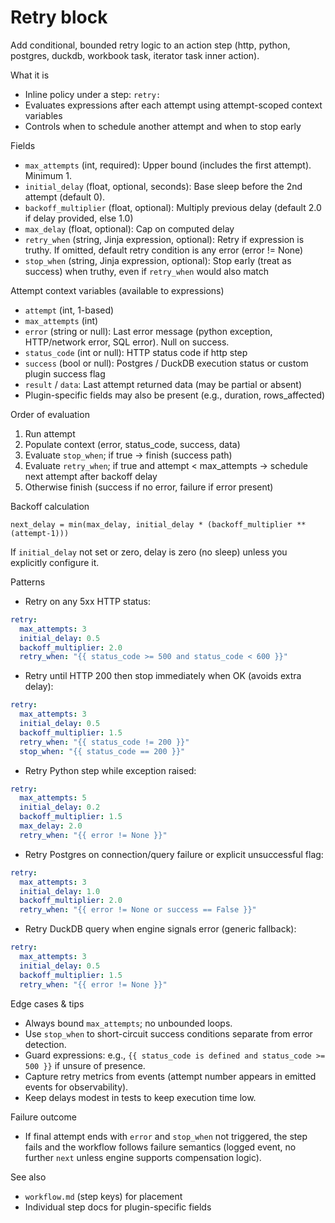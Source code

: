 # Retry block

Add conditional, bounded retry logic to an action step (http, python, postgres, duckdb, workbook task, iterator task inner action).

What it is
- Inline policy under a step: `retry:`
- Evaluates expressions after each attempt using attempt-scoped context variables
- Controls when to schedule another attempt and when to stop early

Fields
- `max_attempts` (int, required): Upper bound (includes the first attempt). Minimum 1.
- `initial_delay` (float, optional, seconds): Base sleep before the 2nd attempt (default 0).
- `backoff_multiplier` (float, optional): Multiply previous delay (default 2.0 if delay provided, else 1.0)
- `max_delay` (float, optional): Cap on computed delay
- `retry_when` (string, Jinja expression, optional): Retry if expression is truthy. If omitted, default retry condition is any error (error != None)
- `stop_when` (string, Jinja expression, optional): Stop early (treat as success) when truthy, even if `retry_when` would also match

Attempt context variables (available to expressions)
- `attempt` (int, 1-based)
- `max_attempts` (int)
- `error` (string or null): Last error message (python exception, HTTP/network error, SQL error). Null on success.
- `status_code` (int or null): HTTP status code if http step
- `success` (bool or null): Postgres / DuckDB execution status or custom plugin success flag
- `result` / `data`: Last attempt returned data (may be partial or absent)
- Plugin-specific fields may also be present (e.g., duration, rows_affected)

Order of evaluation
1. Run attempt
2. Populate context (error, status_code, success, data)
3. Evaluate `stop_when`; if true → finish (success path)
4. Evaluate `retry_when`; if true and attempt < max_attempts → schedule next attempt after backoff delay
5. Otherwise finish (success if no error, failure if error present)

Backoff calculation
```
next_delay = min(max_delay, initial_delay * (backoff_multiplier ** (attempt-1)))
```
If `initial_delay` not set or zero, delay is zero (no sleep) unless you explicitly configure it.

Patterns
- Retry on any 5xx HTTP status:
```yaml
retry:
  max_attempts: 3
  initial_delay: 0.5
  backoff_multiplier: 2.0
  retry_when: "{{ status_code >= 500 and status_code < 600 }}"
```

- Retry until HTTP 200 then stop immediately when OK (avoids extra delay):
```yaml
retry:
  max_attempts: 3
  initial_delay: 0.5
  backoff_multiplier: 1.5
  retry_when: "{{ status_code != 200 }}"
  stop_when: "{{ status_code == 200 }}"
```

- Retry Python step while exception raised:
```yaml
retry:
  max_attempts: 5
  initial_delay: 0.2
  backoff_multiplier: 1.5
  max_delay: 2.0
  retry_when: "{{ error != None }}"
```

- Retry Postgres on connection/query failure or explicit unsuccessful flag:
```yaml
retry:
  max_attempts: 3
  initial_delay: 1.0
  backoff_multiplier: 2.0
  retry_when: "{{ error != None or success == False }}"
```

- Retry DuckDB query when engine signals error (generic fallback):
```yaml
retry:
  max_attempts: 3
  initial_delay: 0.5
  backoff_multiplier: 1.5
  retry_when: "{{ error != None }}"
```

Edge cases & tips
- Always bound `max_attempts`; no unbounded loops.
- Use `stop_when` to short-circuit success conditions separate from error detection.
- Guard expressions: e.g., `{{ status_code is defined and status_code >= 500 }}` if unsure of presence.
- Capture retry metrics from events (attempt number appears in emitted events for observability).
- Keep delays modest in tests to keep execution time low.

Failure outcome
- If final attempt ends with `error` and `stop_when` not triggered, the step fails and the workflow follows failure semantics (logged event, no further `next` unless engine supports compensation logic).

See also
- `workflow.md` (step keys) for placement
- Individual step docs for plugin-specific fields
```